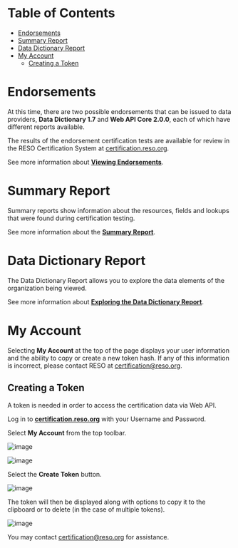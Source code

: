 Table of Contents
=================
  * [Endorsements](#endorsements)
  * [Summary Report](#summary-report)
  * [Data Dictionary Report](#data-dictionary-report)
  * [My Account](#my-account)
    * [Creating a Token](#creating-a-token)
  
# Endorsements
At this time, there are two possible endorsements that can be issued to data providers, **Data Dictionary 1.7** and **Web API Core 2.0.0**, each of which have different reports available.

The results of the endorsement certification tests are available for review in the RESO Certification System at [certification.reso.org](certification.reso.org).

See more information about **[Viewing Endorsements](https://certification-help.reso.org/#endorsements)**.

# Summary Report
Summary reports show information about the resources, fields and lookups that were found during certification testing.

See more information about the **[Summary Report](https://certification-help.reso.org/#summary-report)**.

# Data Dictionary Report
The Data Dictionary Report allows you to explore the data elements of the organization being viewed.

See more information about **[Exploring the Data Dictionary Report](https://certification-help.reso.org/#exploring-the-data)**. 

# My Account
Selecting **My Account** at the top of the page displays your user information and the ability to copy or create a new token hash. If any of this information is incorrect, please contact RESO at certification@reso.org.

## Creating a Token

A token is needed in order to access the certification data via Web API.

Log in to **[certification.reso.org](https://certification.reso.org)** with your Username and Password.

Select **My Account** from the top toolbar.

![image](https://user-images.githubusercontent.com/88680702/164083135-6c835013-5ca4-4e23-a884-118c9739eb2a.png)

![image](https://user-images.githubusercontent.com/88680702/164082840-d13c0210-d33a-41b8-b49c-3a91801babfd.png)

Select the **Create Token** button.

![image](https://user-images.githubusercontent.com/88680702/164082516-7fcbef75-49d3-49c8-8bd3-1158535a4122.png)

The token will then be displayed along with options to copy it to the clipboard or to delete (in the case of multiple tokens).

![image](https://user-images.githubusercontent.com/88680702/164089795-39ccf57c-b6d6-405f-be4c-0b19cb7a22c0.png)

You may contact certification@reso.org for assistance.
